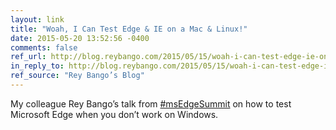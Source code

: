 ```yaml
---
layout: link
title: "Woah, I Can Test Edge & IE on a Mac & Linux!"
date: 2015-05-20 13:52:56 -0400
comments: false
ref_url: http://blog.reybango.com/2015/05/15/woah-i-can-test-edge-ie-on-a-mac-linux/
in_reply_to: http://blog.reybango.com/2015/05/15/woah-i-can-test-edge-ie-on-a-mac-linux/
ref_source: "Rey Bango’s Blog"
---
```


My colleague Rey Bango’s talk from [#msEdgeSummit](http://devchannel.modern.ie/websummit2015) on how to test Microsoft Edge when you don’t work on Windows.